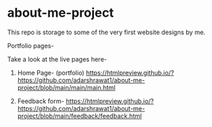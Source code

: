 # about-me-project
This repo is storage to some of the very first website designs by me.

Portfolio pages-

Take a look at the live pages here-
1. Home Page- (portfolio)
   https://htmlpreview.github.io/?https://github.com/adarshrawat1/about-me-project/blob/main/main/main.html

2. Feedback form- 
https://htmlpreview.github.io/?https://github.com/adarshrawat1/about-me-project/blob/main/feedback/feedback.html


